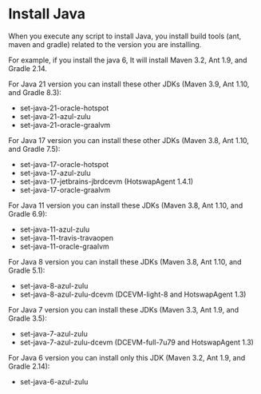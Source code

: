 # Install Java

When you execute any script to install Java, you install build tools (ant, maven and gradle) related to the version you are installing. 

For example, if you install the java 6, It will install Maven 3.2, Ant 1.9, and Gradle 2.14.

For Java 21 version you can install these other JDKs (Maven 3.9, Ant 1.10, and Gradle 8.3):

- set-java-21-oracle-hotspot
- set-java-21-azul-zulu
- set-java-21-oracle-graalvm

For Java 17 version you can install these other JDKs (Maven 3.8, Ant 1.10, and Gradle 7.5):

- set-java-17-oracle-hotspot
- set-java-17-azul-zulu
- set-java-17-jetbrains-jbrdcevm (HotswapAgent 1.4.1)
- set-java-17-oracle-graalvm
 
For Java 11 version you can install these JDKs (Maven 3.8, Ant 1.10, and Gradle 6.9):

- set-java-11-azul-zulu
- set-java-11-travis-travaopen
- set-java-11-oracle-graalvm

For Java 8 version you can install these JDKs (Maven 3.8, Ant 1.10, and Gradle 5.1):

- set-java-8-azul-zulu
- set-java-8-azul-zulu-dcevm (DCEVM-light-8 and HotswapAgent 1.3)

For Java 7 version you can install these JDKs (Maven 3.3, Ant 1.9, and Gradle 3.5):

- set-java-7-azul-zulu
- set-java-7-azul-zulu-dcevm (DCEVM-full-7u79 and HotswapAgent 1.3)

For Java 6 version you can install only this JDK (Maven 3.2, Ant 1.9, and Gradle 2.14):

- set-java-6-azul-zulu
